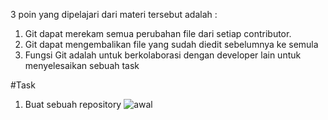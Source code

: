  3 poin yang dipelajari dari materi tersebut adalah :

1. Git dapat merekam semua perubahan file dari setiap contributor.
2. Git dapat mengembalikan file yang sudah diedit sebelumnya ke semula
3. Fungsi Git adalah untuk berkolaborasi dengan developer lain untuk menyelesaikan sebuah task

#Task

1. Buat sebuah repository
![awal](https://user-images.githubusercontent.com/53627118/155147186-6b1a2212-8496-45d7-9d40-af7632170c47.png)
